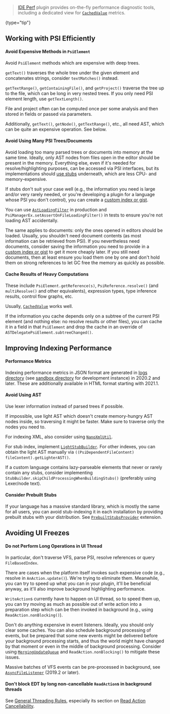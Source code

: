 [//]: # (title: Optimizing Performance)

<!-- Copyright 2000-2022 JetBrains s.r.o. and other contributors. Use of this source code is governed by the Apache 2.0 license that can be found in the LICENSE file. -->

 >  [IDE Perf](https://plugins.jetbrains.com/plugin/15104-ide-perf) plugin provides on-the-fly performance diagnostic tools, including a dedicated view for [`CachedValue`](#cache-results-of-heavy-computations) metrics.
 >
 {type="tip"}

## Working with PSI Efficiently

#### Avoid Expensive Methods in `PsiElement`

Avoid `PsiElement` methods which are expensive with deep trees.

`getText()` traverses the whole tree under the given element and concatenates strings, consider `textMatches()` instead.

`getTextRange()`, `getContainingFile()`, and `getProject()` traverse the tree up to the file, which can be long in very nested trees.
If you only need PSI element length, use `getTextLength()`.

File and project often can be computed once per some analysis and then stored in fields or passed via parameters.

Additionally, `getText()`, `getNode()`, `getTextRange()`, etc., all need AST, which can be quite an expensive operation.
See below.

#### Avoid Using Many PSI Trees/Documents

Avoid loading too many parsed trees or documents into memory at the same time.
Ideally, only AST nodes from files open in the editor should be present in the memory.
Everything else, even if it's needed for resolve/highlighting purposes, can be accessed via PSI interfaces, but its implementations should [use stubs](stub_indexes.md) underneath, which are less CPU- and memory-expensive.

If stubs don't suit your case well (e.g., the information you need is large and/or very rarely needed, or you're developing a plugin for a language whose PSI you don't control), you can create a [custom index or gist](indexing_and_psi_stubs.md).

You can use [`AstLoadingFilter`](upsource:///platform/core-api/src/com/intellij/util/AstLoadingFilter.java) in production and `PsiManagerEx.setAssertOnFileLoadingFilter()` in tests to ensure you're not loading AST accidentally.

The same applies to documents: only the ones opened in editors should be loaded.
Usually, you shouldn't need document contents (as most information can be retrieved from PSI).
If you nevertheless need documents, consider saving the information you need to provide in a [custom index or gist](indexing_and_psi_stubs.md) to get it more cheaply later.
If you still need documents, then at least ensure you load them one by one and don't hold them on strong references to let GC free the memory as quickly as possible.

#### Cache Results of Heavy Computations

These include `PsiElement.getReference(s)`, `PsiReference.resolve()` (and `multiResolve()` and other equivalents), expression types, type inference results, control flow graphs, etc.

Usually, [`CachedValue`](upsource:///platform/core-api/src/com/intellij/psi/util/CachedValue.java) works well.

If the information you cache depends only on a subtree of the current PSI element (and nothing else: no resolve results or other files), you can cache it in a field in that `PsiElement` and drop the cache in an override of `ASTDelegatePsiElement.subtreeChanged()`.

## Improving Indexing Performance

#### Performance Metrics
Indexing performance metrics in JSON format are generated in [logs directory](https://intellij-support.jetbrains.com/hc/en-us/articles/206544519-Directories-used-by-the-IDE-to-store-settings-caches-plugins-and-logs) (see [sandbox directory](ide_development_instance.md#the-development-instance-sandbox-directory) for development instance) in 2020.2 and later.
These are additionally available in HTML format starting with 2021.1.

#### Avoid Using AST

Use lexer information instead of parsed trees if possible.

If impossible, use light AST which doesn't create memory-hungry AST nodes inside, so traversing it might be faster.
Make sure to traverse only the nodes you need to.

For indexing XML, also consider using [`NanoXmlUtil`](upsource:///platform/indexing-impl/src/com/intellij/util/xml/NanoXmlUtil.java).

For stub index, implement [`LightStubBuilder`](upsource:///platform/core-impl/src/com/intellij/psi/stubs/LightStubBuilder.java).
For other indexes, you can obtain the light AST manually via `((PsiDependentFileContent) fileContent).getLighterAST()`.

If a custom language contains lazy-parseable elements that never or rarely contain any stubs, consider implementing `StubBuilder.skipChildProcessingWhenBuildingStubs()` (preferably using Lexer/node text).

#### Consider Prebuilt Stubs

If your language has a massive standard library, which is mostly the same for all users, you can avoid stub-indexing it in each installation by providing prebuilt stubs with your distribution.
See [`PrebuiltStubsProvider`](upsource:///platform/indexing-impl/src/com/intellij/psi/stubs/PrebuiltStubs.kt) extension.

## Avoiding UI Freezes

#### Do not Perform Long Operations in UI Thread

In particular, don't traverse VFS, parse PSI, resolve references or query `FileBasedIndex`.

There are cases when the platform itself invokes such expensive code (e.g., resolve in `AnAction.update()`).
We're trying to eliminate them.
Meanwhile, you can try to speed up what you can in your plugin, it'll be beneficial anyway, as it'll also improve background highlighting performance.

`WriteAction`s currently have to happen on UI thread, so to speed them up, you can try moving as much as possible out of write action into a preparation step which can be then invoked in background (e.g., using `ReadAction.nonBlocking()`).

Don't do anything expensive in event listeners.
Ideally, you should only clear some caches.
You can also schedule background processing of events, but be prepared that some new events might be delivered before your background processing starts, and thus the world might have changed by that moment or even in the middle of background processing.
Consider using [`MergingUpdateQueue`](upsource:///platform/ide-core/src/com/intellij/util/ui/update/MergingUpdateQueue.java) and `ReadAction.nonBlocking()` to mitigate these issues.

Massive batches of VFS events can be pre-processed in background, see [`AsyncFileListener`](upsource:///platform/core-api/src/com/intellij/openapi/vfs/AsyncFileListener.java) (2019.2 or later).

#### Don't block EDT by long non-cancellable `ReadAction`s in background threads

See [General Threading Rules](general_threading_rules.md), especially its section on [Read Action Cancellability](general_threading_rules.md#read-action-cancellability).
